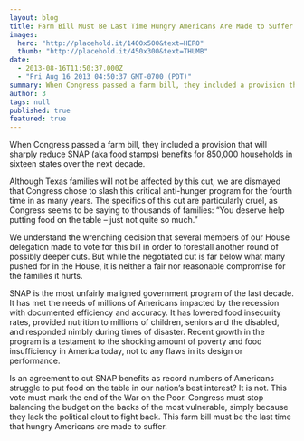 ```yaml
---
layout: blog
title: Farm Bill Must Be Last Time Hungry Americans Are Made to Suffer
images: 
  hero: "http://placehold.it/1400x500&text=HERO"
  thumb: "http://placehold.it/450x300&text=THUMB"
date: 
  - 2013-08-16T11:50:37.000Z
  - "Fri Aug 16 2013 04:50:37 GMT-0700 (PDT)"
summary: When Congress passed a farm bill, they included a provision that will sharply reduce SNAP (aka food stamps) benefits for 850,000 households in sixteen states over the next decade.
author: 3
tags: null
published: true
featured: true
---
```


When Congress passed a farm bill, they included a provision that will sharply reduce SNAP (aka food stamps) benefits for 850,000 households in sixteen states over the next decade.

Although Texas families will not be affected by this cut, we are dismayed that Congress chose to slash this critical anti-hunger program for the fourth time in as many years. The specifics of this cut are particularly cruel, as Congress seems to be saying to thousands of families: “You deserve help putting food on the table – just not quite so much.”

We understand the wrenching decision that several members of our House delegation made to vote for this bill in order to forestall another round of possibly deeper cuts. But while the negotiated cut is far below what many pushed for in the House, it is neither a fair nor reasonable compromise for the families it hurts.

SNAP is the most unfairly maligned government program of the last decade. It has met the needs of millions of Americans impacted by the recession with documented efficiency and accuracy. It has lowered food insecurity rates, provided nutrition to millions of children, seniors and the disabled, and responded nimbly during times of disaster. Recent growth in the program is a testament to the shocking amount of poverty and food insufficiency in America today, not to any flaws in its design or performance.

Is an agreement to cut SNAP benefits as record numbers of Americans struggle to put food on the table in our nation’s best interest? It is not. This vote must mark the end of the War on the Poor. Congress must stop balancing the budget on the backs of the most vulnerable, simply because they lack the political clout to fight back. This farm bill must be the last time that hungry Americans are made to suffer.
